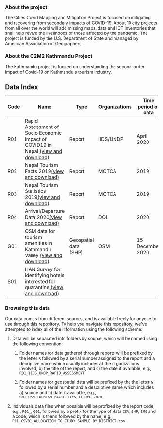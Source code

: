 
### About the project

The Cities Covid Mapping and Mitigation Project is  focused on mitigating and recovering from secondary impacts of COVID-19. About 10 city projects from all over the world will add missing maps, data and ICT inventories that shall help revive the livelihoods of those affected by the pandemic. The project is funded by the U.S. Department of State and managed by American Association of Geographers.

### About the C2M2 Kathmandu Project

The Kathmandu project is focued on understanding the second-order impact of Covid-19 on Kathmandu's tourism industry.

## Data Index
| Code | Name                                                                                                                                                                                                  | Type                  | Organizations | Time period of data | Notes                                                                                                                                                                                                                                |
|------|-------------------------------------------------------------------------------------------------------------------------------------------------------------------------------------------------------|-----------------------|---------------|---------------------|--------------------------------------------------------------------------------------------------------------------------------------------------------------------------------------------------------------------------------------|
| R01  | Rapid Assessment of Socio Economic Impact of COVID19 in Nepal [(view and download)](https://github.com/c2m2-asia/kathmandu-hub-data/tree/main/reports/R01_IIDS_UNDP_RAPID_ASSESSMENT_APR_2020/tables) | Report                | IIDS/UNDP     | April 2020          |                                                                                                                                                                                                                                      |
| R02  | Nepal Tourism Facts 2019[(view and download)](https://github.com/c2m2-asia/kathmandu-hub-data/tree/main/reports/R02_MCTCA_NEPAL_TOURISM_FACTS_2019/tables)                                            | Report                | MCTCA         | 2019                |                                                                                                                                                                                                                                      |
| R03  | Nepal Tourism Statistics 2019[(view and download)](https://github.com/c2m2-asia/kathmandu-hub-data/tree/main/reports/R03_MCTCA_NEPAL_TOURISM_STATISTICS_2019/tables)                                  | Report                | MCTCA         | 2019                |                                                                                                                                                                                                                                      |
| R04  | Arrival/Departure Data 2020[(view and download)](https://github.com/c2m2-asia/kathmandu-hub-data/tree/main/reports/R04_DOI_ARRIVAL_DEPARTURE_2020/tables)                                             | Report                | DOI           | 2020                |                                                                                                                                                                                                                                      |
| G01  | OSM data for tourism amenities in Kathmandu Valley [(view and download)](https://github.com/c2m2-asia/kathmandu-hub-data/tree/main/shapefiles/G01_OSM_TOURISM_FACILITIES_15_DEC_2020)                 | Geospatial data (SHP) | OSM           | 15 December 2020    | Generated interactive maps for [hotels](https://arogyakoirala.carto.com/builder/0ed3253e-0943-4296-8192-a445dc071599/embed) and [tour operators](https://arogyakoirala.carto.com/builder/e43ce6f0-f930-4a9a-989f-1c9b972e2358/embed) |
| S01  | HAN Survey for identifying hotels interested for quarantine [(view and download)](https://github.com/c2m2-asia/kathmandu-hub-data/tree/main/surveys/S01_HAN_QUARANTINE_INTERESTED_HOTELS)             |                       |               |                     |                                                                                                                                                                                                                                      |

### Browsing this data

Our data comes from different sources, and is available freely for anyone to use through this repository. To help you navigate this repository, we've attempted to index all of the information using the following scheme:

1. Data will be separated into folders by source, which will be named using the following convention:

    1. Folder names for data gathered through reports will be prefixed by the letter `R` followed by a serial number assigned to the report and a decriptive name which usually includes a) the organizations involved, b) the title of the report, and c) the date if available, e.g., `R01_IIDS_UNDP_RAPID_ASSESSMENT`

    2. Folder names for geospatial data will be prefixed by the the letter `G` followed by a serial number and a descriptive name which includes a) source and b) date if available, e.g., `G01_OSM_TOURISM_FACILITIES_15_DEC_2020`

2. Individuals data files when possible will be profixed by the report code, e.g., `R01_`, `G01`, followed by a prefix for the type of data `CSV`, `SHP`, `IMG` and a code, which is thenn followed by the name, e.g., `R01_CSV01_ALLOCATION_TO_STUDY_SAMPLE BY_DISTRICT.csv`
